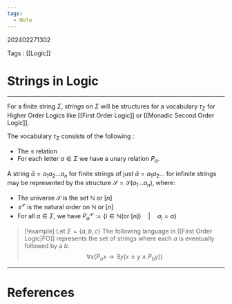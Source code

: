 ```yaml
---
tags:
  - Note
---
```

202402271302

Tags : [[Logic]]
# Strings in Logic
---
For a finite string $\Sigma$, *strings* on $\Sigma$ will be structures for a vocabulary $\tau_\Sigma$ for Higher Order Logics like [[First Order Logic]] or [[Monadic Second Order Logic]]. 

The vocabulary $\tau_\Sigma$ consists of the following : 
- The $\le$ relation
- For each letter $a\in\Sigma$ we have a unary relation $P_a$.

A string $\bar{a} = a_{1}a_2\dots a_{n}$ for finite strings of just $\bar{a}=a_{1}a_{2}\dots$ for infinite strings may be represented by the structure $\mathcal S=\mathcal S(a_{1}\dots a_n)$, where:
- The universe $\mathcal S$ is the set $\mathbb{N}$ or $[n]$
- $\le^{\mathcal S}$ is the natural order on $\mathbb{N}$ or $[n]$ 
- For all $a \in \Sigma$, we have $P^\mathcal S_{a}:= \{ i\in\mathbb{N}(\text{or }[n])\quad|\quad a_{i}=a\}$ 

>[!example]
>Let $\Sigma = \{ a, b,c \}$ The following language in [[First Order Logic|FO]] represents the set of strings where each $a$ is eventually followed by a $b$.
>$$
>\forall x\big( P_{a}x\to \exists y(x \geq y\land P_{b}y)\big)
>$$

---
# References
